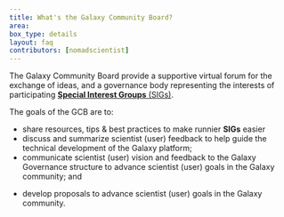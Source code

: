 ```yaml
---
title: What's the Galaxy Community Board?
area:
box_type: details
layout: faq
contributors: [nomadscientist]
---
```


The Galaxy Community Board provide a supportive virtual forum for the exchange of ideas, and a governance body representing the interests of participating [**Special Interest Groups** (SIGs)](https://galaxyproject.org/community/sig/).

The goals of the GCB are to:

 - share resources, tips & best practices to make runnier **SIGs** easier
 - discuss and summarize scientist (user) feedback to help guide the technical development of the Galaxy platform;
 - communicate scientist (user) vision and feedback to the Galaxy Governance structure to advance scientist (user) goals in the Galaxy community; and
 * develop proposals to advance scientist (user) goals in the Galaxy community.
